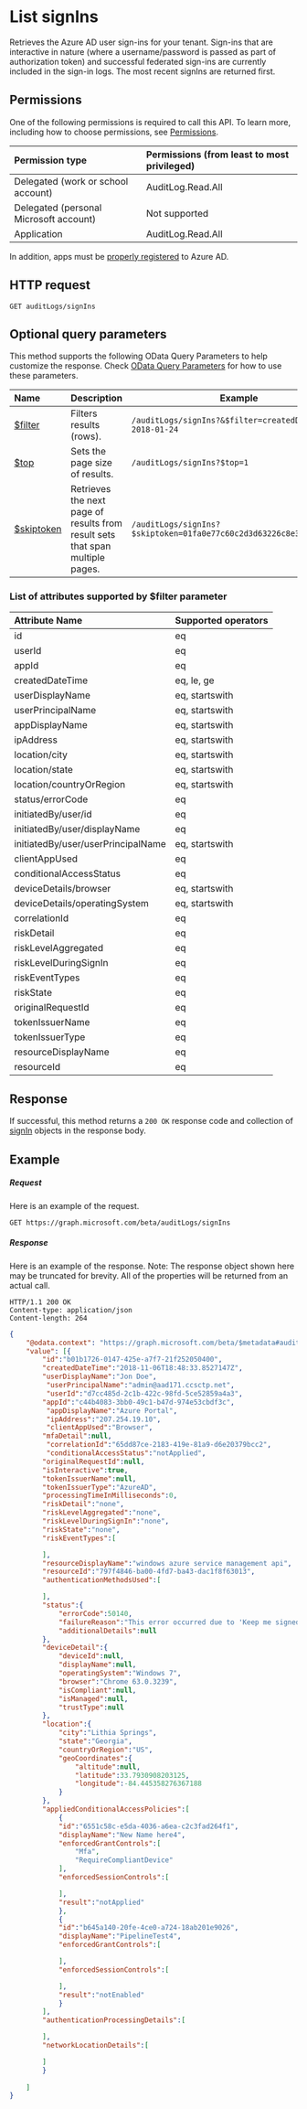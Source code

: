 # List signIns

Retrieves the Azure AD user sign-ins for your tenant. Sign-ins that are interactive in nature (where a username/password is passed as part of authorization token) and successful federated sign-ins are currently included in the sign-in logs.  The most recent signIns are returned first.


## Permissions
One of the following permissions is required to call this API. To learn more, including how to choose permissions, see [Permissions](../../../concepts/permissions_reference.md).

|Permission type      | Permissions (from least to most privileged)              |
|:--------------------|:---------------------------------------------------------|
|Delegated (work or school account) | AuditLog.Read.All |
|Delegated (personal Microsoft account) | Not supported   |
|Application | AuditLog.Read.All | 

In addition, apps must be [properly registered](https://docs.microsoft.com/azure/active-directory/active-directory-reporting-api-prerequisites-azure-portal) to Azure AD.

## HTTP request
<!-- { "blockType": "ignored" } -->
```http
GET auditLogs/signIns
```
## Optional query parameters
This method supports the following OData Query Parameters to help customize the response. Check [OData Query Parameters](https://developer.microsoft.com/graph/docs/concepts/query_parameters) for how to use these parameters.

|Name     |Description                            |Example|
|:--------------------|----------------|------------------------------------------------------------------------|
|[$filter](https://developer.microsoft.com/graph/docs/concepts/query_parameters#filter-parameter)|Filters results (rows). |`/auditLogs/signIns?&$filter=createdDateTime le 2018-01-24`
|[$top](https://developer.microsoft.com/graph/docs/concepts/query_parameters#top-parameter)|Sets the page size of results.|`/auditLogs/signIns?$top=1`|
|[$skiptoken](https://developer.microsoft.com/graph/docs/concepts/query_parameters#skiptoken-parameter)|Retrieves the next page of results from result sets that span multiple pages.|`/auditLogs/signIns?$skiptoken=01fa0e77c60c2d3d63226c8e3294c860__1`|

### List of attributes supported by $filter parameter
|Attribute Name |Supported operators|
|:----------------|:------|
|id|eq|
|userId|eq|
|appId|eq|
|createdDateTime| eq, le, ge|
|userDisplayName| eq, startswith|
|userPrincipalName| eq, startswith|
|appDisplayName| eq, startswith|
|ipAddress| eq, startswith|
|location/city| eq, startswith|
|location/state| eq, startswith|
|location/countryOrRegion| eq, startswith|
|status/errorCode|eq|
|initiatedBy/user/id|eq|
|initiatedBy/user/displayName| eq|
|initiatedBy/user/userPrincipalName| eq, startswith|
|clientAppUsed| eq|
|conditionalAccessStatus | eq|
|deviceDetails/browser| eq, startswith|
|deviceDetails/operatingSystem| eq, startswith|
|correlationId| eq|
|riskDetail| eq|
|riskLevelAggregated| eq|
|riskLevelDuringSignIn| eq|
|riskEventTypes| eq|
|riskState| eq|
|originalRequestId| eq|
|tokenIssuerName| eq|
|tokenIssuerType| eq|
|resourceDisplayName| eq|
|resourceId| eq|


## Response
If successful, this method returns a `200 OK` response code and collection of [signIn](../resources/signin.md) objects in the response body.
## Example
##### Request
Here is an example of the request.
<!-- {
  "blockType": "request",
  "name": "get_signins"
}-->
```http
GET https://graph.microsoft.com/beta/auditLogs/signIns
```
##### Response
Here is an example of the response. Note: The response object shown here may be truncated for brevity. All of the properties will be returned from an actual call.
<!-- {
  "blockType": "response",
  "truncated": true,
  "@odata.type": "microsoft.graph.signIn",
  "isCollection": true
} -->
```http
HTTP/1.1 200 OK
Content-type: application/json
Content-length: 264
```
```json
{
	"@odata.context": "https://graph.microsoft.com/beta/$metadata#auditLogs/signIns",
	"value": [{
  		"id":"b01b1726-0147-425e-a7f7-21f252050400",
  		"createdDateTime":"2018-11-06T18:48:33.8527147Z",
  		"userDisplayName":"Jon Doe",
 		 "userPrincipalName":"admin@aad171.ccsctp.net",
 		 "userId":"d7cc485d-2c1b-422c-98fd-5ce52859a4a3",
  		"appId":"c44b4083-3bb0-49c1-b47d-974e53cbdf3c",
 		 "appDisplayName":"Azure Portal",
 		 "ipAddress":"207.254.19.10",
 		 "clientAppUsed":"Browser",
  		"mfaDetail":null,
 		 "correlationId":"65dd87ce-2183-419e-81a9-d6e20379bcc2",
 		 "conditionalAccessStatus":"notApplied",
  		"originalRequestId":null,
  		"isInteractive":true,
  		"tokenIssuerName":null,
  		"tokenIssuerType":"AzureAD",
  		"processingTimeInMilliseconds":0,
  		"riskDetail":"none",
  		"riskLevelAggregated":"none",
  		"riskLevelDuringSignIn":"none",
  		"riskState":"none",
  		"riskEventTypes":[

 		],
  		"resourceDisplayName":"windows azure service management api",
 		"resourceId":"797f4846-ba00-4fd7-ba43-dac1f8f63013",
  		"authenticationMethodsUsed":[

  		],
  		"status":{
    		"errorCode":50140,
    		"failureReason":"This error occurred due to 'Keep me signed in' interrupt when the user was signing-in.",
    		"additionalDetails":null
  		},
  		"deviceDetail":{
    		"deviceId":null,
    		"displayName":null,
    		"operatingSystem":"Windows 7",
    		"browser":"Chrome 63.0.3239",
    		"isCompliant":null,
    		"isManaged":null,
    		"trustType":null
  		},
  		"location":{
    		"city":"Lithia Springs",
    		"state":"Georgia",
    		"countryOrRegion":"US",
    		"geoCoordinates":{
      			"altitude":null,
      			"latitude":33.7930908203125,
      			"longitude":-84.445358276367188
    		}
  		},
  		"appliedConditionalAccessPolicies":[
    		{
      		"id":"6551c58c-e5da-4036-a6ea-c2c3fad264f1",
      		"displayName":"New Name here4",
      		"enforcedGrantControls":[
        		"Mfa",
        		"RequireCompliantDevice"
      		],
      		"enforcedSessionControls":[

      		],
      		"result":"notApplied"
    		},
    		{
      		"id":"b645a140-20fe-4ce0-a724-18ab201e9026",
      		"displayName":"PipelineTest4",
      		"enforcedGrantControls":[

      		],
      		"enforcedSessionControls":[

      		],
      		"result":"notEnabled"
    		}
  		],
  		"authenticationProcessingDetails":[

  		],
  		"networkLocationDetails":[

  		]
		}
	
	]
}

```

<!-- uuid: 8fcb5dbc-d5aa-4681-8e31-b001d5168d79
2015-10-25 14:57:30 UTC -->
<!-- {
  "type": "#page.annotation",
  "description": "List signIns",
  "keywords": "",
  "section": "documentation",
  "tocPath": ""
}-->
